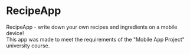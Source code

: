# RecipeApp
RecipeApp - write down your own recipes and ingredients on a mobile device!  
This app was made to meet the requirements of the "Mobile App Project" university course.
